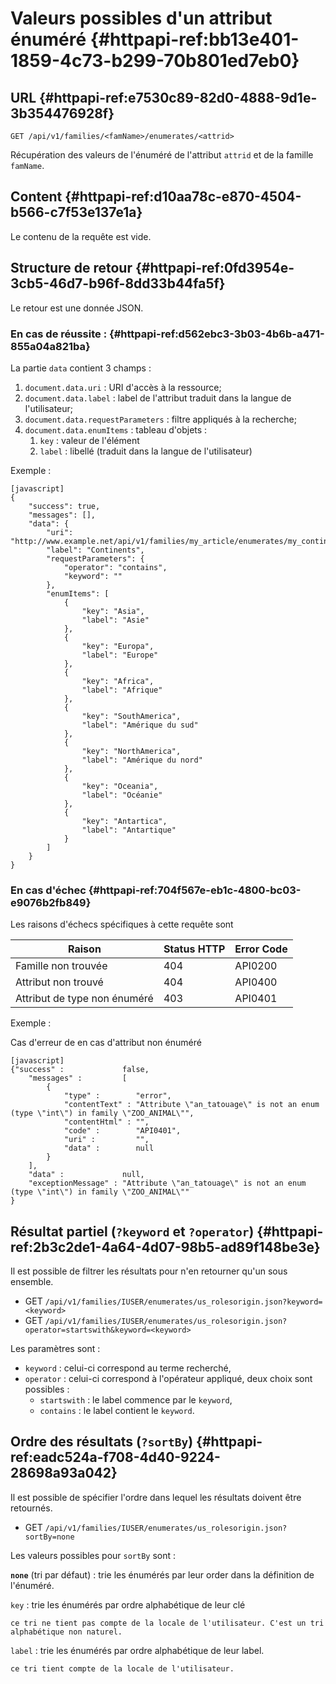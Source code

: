 # Valeurs possibles d'un attribut énuméré  {#httpapi-ref:bb13e401-1859-4c73-b299-70b801ed7eb0}

## URL {#httpapi-ref:e7530c89-82d0-4888-9d1e-3b354476928f}

    GET /api/v1/families/<famName>/enumerates/<attrid>

Récupération des valeurs de l'énuméré de l'attribut `attrid` et de la famille `famName`.

## Content {#httpapi-ref:d10aa78c-e870-4504-b566-c7f53e137e1a}

Le contenu de la requête est vide.

## Structure de retour {#httpapi-ref:0fd3954e-3cb5-46d7-b96f-8dd33b44fa5f}

Le retour est une donnée JSON.

### En cas de réussite : {#httpapi-ref:d562ebc3-3b03-4b6b-a471-855a04a821ba}

La partie `data` contient 3 champs :

1.  `document.data.uri` : URI d'accès à la ressource;
1.  `document.data.label` : label de l'attribut traduit dans la langue de l'utilisateur;
1.  `document.data.requestParameters` : filtre appliqués à la recherche;
1.  `document.data.enumItems` : tableau d'objets :
    1.  `key` : valeur de l'élément
    1.  `label` : libellé (traduit dans la langue de l'utilisateur)


Exemple :

    [javascript]
    {
        "success": true,
        "messages": [],
        "data": {
            "uri": "http://www.example.net/api/v1/families/my_article/enumerates/my_continent.json",
            "label": "Continents",
            "requestParameters": {
                "operator": "contains",
                "keyword": ""
            },
            "enumItems": [
                {
                    "key": "Asia",
                    "label": "Asie"
                },
                {
                    "key": "Europa",
                    "label": "Europe"
                },
                {
                    "key": "Africa",
                    "label": "Afrique"
                },
                {
                    "key": "SouthAmerica",
                    "label": "Amérique du sud"
                },
                {
                    "key": "NorthAmerica",
                    "label": "Amérique du nord"
                },
                {
                    "key": "Oceania",
                    "label": "Océanie"
                },
                {
                    "key": "Antartica",
                    "label": "Antartique"
                }
            ]
        }
    }

### En cas d'échec {#httpapi-ref:704f567e-eb1c-4800-bc03-e9076b2fb849}

Les raisons d'échecs spécifiques à cette requête sont 

|                     Raison                     | Status HTTP | Error Code |
| ---------------------------------------------- | ----------- | ---------- |
| Famille non trouvée                            |         404 | API0200    |
| Attribut non trouvé                            |         404 | API0400    |
| Attribut de type non énuméré                   |         403 | API0401    |

Exemple : 

Cas d'erreur de en cas d'attribut non énuméré

    [javascript]
    {"success" :             false,
        "messages" :         [
            {
                "type" :        "error",
                "contentText" : "Attribute \"an_tatouage\" is not an enum (type \"int\") in family \"ZOO_ANIMAL\"",
                "contentHtml" : "",
                "code" :        "API0401",
                "uri" :         "",
                "data" :        null
            }
        ],
        "data" :             null,
        "exceptionMessage" : "Attribute \"an_tatouage\" is not an enum (type \"int\") in family \"ZOO_ANIMAL\""
    }

## Résultat partiel (`?keyword` et `?operator`) {#httpapi-ref:2b3c2de1-4a64-4d07-98b5-ad89f148be3e}

Il est possible de filtrer les résultats pour n'en retourner qu'un sous ensemble.

* GET `/api/v1/families/IUSER/enumerates/us_rolesorigin.json?keyword=<keyword>`
* GET `/api/v1/families/IUSER/enumerates/us_rolesorigin.json?operator=startswith&keyword=<keyword>`

Les paramètres sont :

-   `keyword` : celui-ci correspond au terme recherché,
-   `operator` : celui-ci correspond à l'opérateur appliqué, deux choix sont possibles :
    +   `startswith` : le label commence par le `keyword`,
    +   `contains` : le label contient le `keyword`.

## Ordre des résultats (`?sortBy`) {#httpapi-ref:eadc524a-f708-4d40-9224-28698a93a042}

Il est possible de spécifier l'ordre dans lequel les résultats doivent être retournés.

-   GET `/api/v1/families/IUSER/enumerates/us_rolesorigin.json?sortBy=none`

Les valeurs possibles pour `sortBy` sont :

__`none`__ (tri par défaut)
:   trie les énumérés par leur order dans la définition de l'énuméré.

`key`
:   trie les énumérés par ordre alphabétique de leur clé
    
    ce tri ne tient pas compte de la locale de l'utilisateur. C'est un tri alphabétique non naturel.

`label`
:   trie les énumérés par ordre alphabétique de leur label.
    
    ce tri tient compte de la locale de l'utilisateur.

